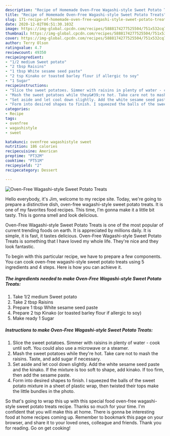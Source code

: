 ```yaml
---
description: "Recipe of Homemade Oven-Free Wagashi-style Sweet Potato Treats"
title: "Recipe of Homemade Oven-Free Wagashi-style Sweet Potato Treats"
slug: 171-recipe-of-homemade-oven-free-wagashi-style-sweet-potato-treats
date: 2020-12-02T06:51:30.103Z
image: https://img-global.cpcdn.com/recipes/5888174277525504/751x532cq70/oven-free-wagashi-style-sweet-potato-treats-recipe-main-photo.jpg
thumbnail: https://img-global.cpcdn.com/recipes/5888174277525504/751x532cq70/oven-free-wagashi-style-sweet-potato-treats-recipe-main-photo.jpg
cover: https://img-global.cpcdn.com/recipes/5888174277525504/751x532cq70/oven-free-wagashi-style-sweet-potato-treats-recipe-main-photo.jpg
author: Terry Olson
ratingvalue: 4.7
reviewcount: 49350
recipeingredient:
- "1/2 medium Sweet potato"
- "2 tbsp Raisins"
- "1 tbsp White sesame seed paste"
- "2 tsp Kinako or toasted barley flour if allergic to soy"
- "1 Sugar"
recipeinstructions:
- "Slice the sweet potatoes. Simmer with raisins in plenty of water - cook until soft. You could also use a microwave or a steamer."
- "Mash the sweet potatoes while they&#39;re hot. Take care not to mash the raisins. Taste, and add sugar if necessary."
- "Set aside and let cool down slightly. Add the white sesame seed paste and the kinako. If the mixture is too soft to shape, add kinako. If too firm, then add the sesame paste."
- "Form into desired shapes to finish. I squeezed the balls of the sweet potato mixture in a sheet of plastic wrap, then twisted their tops make the little bundles in the photo."
categories:
- Recipe
tags:
- ovenfree
- wagashistyle
- sweet

katakunci: ovenfree wagashistyle sweet 
nutrition: 186 calories
recipecuisine: American
preptime: "PT32M"
cooktime: "PT51M"
recipeyield: "2"
recipecategory: Dessert

---
```



![Oven-Free Wagashi-style Sweet Potato Treats](https://img-global.cpcdn.com/recipes/5888174277525504/751x532cq70/oven-free-wagashi-style-sweet-potato-treats-recipe-main-photo.jpg)

Hello everybody, it's Jim, welcome to my recipe site. Today, we're going to prepare a distinctive dish, oven-free wagashi-style sweet potato treats. It is one of my favorites food recipes. This time, I'm gonna make it a little bit tasty. This is gonna smell and look delicious.

Oven-Free Wagashi-style Sweet Potato Treats is one of the most popular of current trending foods on earth. It is appreciated by millions daily. It is simple, it is fast, it tastes delicious. Oven-Free Wagashi-style Sweet Potato Treats is something that I have loved my whole life. They're nice and they look fantastic.




To begin with this particular recipe, we have to prepare a few components. You can cook oven-free wagashi-style sweet potato treats using 5 ingredients and 4 steps. Here is how you can achieve it.

<!--inarticleads1-->

##### The ingredients needed to make Oven-Free Wagashi-style Sweet Potato Treats:

1. Take 1/2 medium Sweet potato
1. Take 2 tbsp Raisins
1. Prepare 1 tbsp White sesame seed paste
1. Prepare 2 tsp Kinako (or toasted barley flour if allergic to soy)
1. Make ready 1 Sugar




<!--inarticleads2-->

##### Instructions to make Oven-Free Wagashi-style Sweet Potato Treats:

1. Slice the sweet potatoes. Simmer with raisins in plenty of water - cook until soft. You could also use a microwave or a steamer.
1. Mash the sweet potatoes while they&#39;re hot. Take care not to mash the raisins. Taste, and add sugar if necessary.
1. Set aside and let cool down slightly. Add the white sesame seed paste and the kinako. If the mixture is too soft to shape, add kinako. If too firm, then add the sesame paste.
1. Form into desired shapes to finish. I squeezed the balls of the sweet potato mixture in a sheet of plastic wrap, then twisted their tops make the little bundles in the photo.




So that's going to wrap this up with this special food oven-free wagashi-style sweet potato treats recipe. Thanks so much for your time. I'm confident that you will make this at home. There is gonna be interesting food at home recipes coming up. Remember to bookmark this page on your browser, and share it to your loved ones, colleague and friends. Thank you for reading. Go on get cooking!

